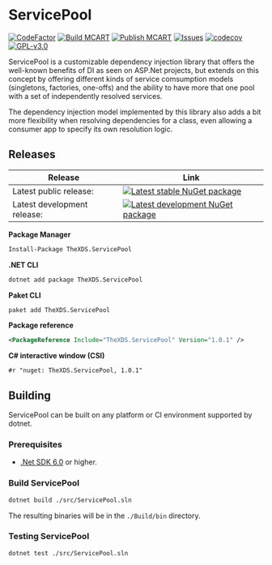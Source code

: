 # ServicePool

[![CodeFactor](https://www.codefactor.io/repository/github/thexds/servicepool/badge)](https://www.codefactor.io/repository/github/thexds/servicepool)
[![Build MCART](https://github.com/TheXDS/ServicePool/actions/workflows/build.yml/badge.svg)](https://github.com/TheXDS/ServicePool/actions/workflows/build.yml)
[![Publish MCART](https://github.com/TheXDS/ServicePool/actions/workflows/publish.yml/badge.svg)](https://github.com/TheXDS/ServicePool/actions/workflows/publish.yml)
[![Issues](https://img.shields.io/github/issues/TheXDS/ServicePool)](https://github.com/TheXDS/ServicePool/issues)
[![codecov](https://codecov.io/gh/TheXDS/ServicePool/branch/master/graph/badge.svg?token=Rve4awcyup)](https://codecov.io/gh/TheXDS/ServicePool)
[![GPL-v3.0](https://img.shields.io/github/license/TheXDS/ServicePool)](https://www.gnu.org/licenses/gpl-3.0.en.html)

ServicePool is a customizable dependency injection library that offers the well-known benefits of DI as seen on ASP.Net projects, but extends on this concept by offering different kinds of service comsumption models (singletons, factories, one-offs) and the ability to have more that one pool with a set of independently resolved services.

The dependency injection model implemented by this library also adds a bit more flexibility when resolving dependencies for a class, even allowing a consumer app to specify its own resolution logic.

## Releases
Release | Link
--- | ---
Latest public release: | [![Latest stable NuGet package](https://buildstats.info/nuget/TheXDS.ServicePool)](https://www.nuget.org/packages/TheXDS.ServicePool/)  
Latest development release: | [![Latest development NuGet package](https://buildstats.info/nuget/TheXDS.ServicePool?includePreReleases=true)](https://www.nuget.org/packages/TheXDS.ServicePool/)

**Package Manager**  
```sh
Install-Package TheXDS.ServicePool
```

**.NET CLI**  
```sh
dotnet add package TheXDS.ServicePool
```

**Paket CLI**  
```sh
paket add TheXDS.ServicePool
```

**Package reference**  
```xml
<PackageReference Include="TheXDS.ServicePool" Version="1.0.1" />
```

**C# interactive window (CSI)**  
```
#r "nuget: TheXDS.ServicePool, 1.0.1"
```

## Building
ServicePool can be built on any platform or CI environment supported by dotnet.

### Prerequisites
- [.Net SDK 6.0](https://dotnet.microsoft.com/) or higher.

### Build ServicePool
```sh
dotnet build ./src/ServicePool.sln
```
The resulting binaries will be in the `./Build/bin` directory.

### Testing ServicePool
```sh
dotnet test ./src/ServicePool.sln
```
